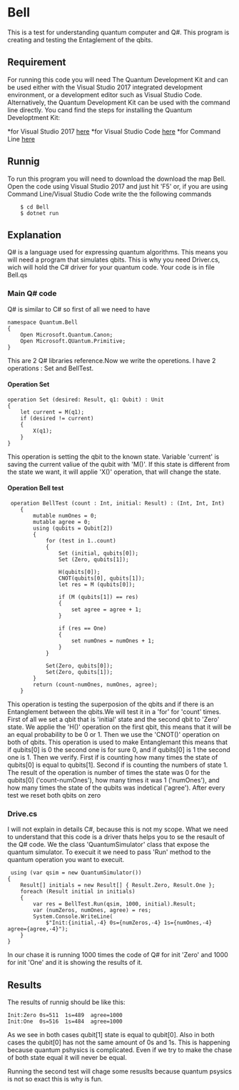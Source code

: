 # Bell

This is a test for understanding quantum computer and Q#. This program is creating and testing the Entaglement of the qbits.

## Requirement
For running this code you will need The Quantum Development Kit and can be used either with the Visual Studio 2017 integrated development environment, or a development editor such as Visual Studio Code. Alternatively, the Quantum Development Kit can be used with the command line directly. You cand find the steps for installing the Quantum Developtment Kit:

*for Visual Studio 2017 [here](https://docs.microsoft.com/en-us/quantum/install-guide/vs-2017?view=qsharp-preview)
*for Visual Studio Code [here](https://docs.microsoft.com/en-us/quantum/install-guide/vs-code?view=qsharp-preview)
*for Command Line [here](https://docs.microsoft.com/en-us/quantum/install-guide/command-line?view=qsharp-preview)

## Runnig 
To run this program you will need to download the download the map Bell. Open the code using Visual Studio 2017 and just hit 'F5' or, if you are using Command Line/Visual Studio Code write the the following commands
`````````````
	$ cd Bell
	$ dotnet run
`````````````
## Explanation 
Q# is a language used for expressing quantum algorithms. This means you will need a program that simulates qbits. This is why you need Driver.cs, wich will hold the C# driver for your quantum code. Your code is in file Bell.qs

### Main Q# code 
Q# is similar to C# so first of all we need to have 
``````````````````````````````````````
namespace Quantum.Bell
{
	Open Microsoft.Quantum.Canon;
	Open Microsoft.QUantum.Primitive;
}
``````````````````````````````````````
This are 2 Q# libraries reference.Now we write the operetions. I have 2 operations : Set and BellTest.

#### Operation Set 
`````````````````````````````````````````````````
operation Set (desired: Result, q1: Qubit) : Unit
{
    let current = M(q1);
    if (desired != current)
    {
        X(q1);
    }
}
`````````````````````````````````````````````````
This operation is setting the qbit to the known state. Variable 'current' is saving the current valiue of the qubit with 'M()'. If this state is different from the state we want, it will applie 'X()' operation, that will change the state.

#### Operation Bell test
````````````````````````````````````````````````````````````````````
 operation BellTest (count : Int, initial: Result) : (Int, Int, Int)
    {
        mutable numOnes = 0;
        mutable agree = 0;
        using (qubits = Qubit[2])
        {
            for (test in 1..count)
            {
                Set (initial, qubits[0]);
                Set (Zero, qubits[1]);

                H(qubits[0]);
                CNOT(qubits[0], qubits[1]);
                let res = M (qubits[0]);
                
                if (M (qubits[1]) == res) 
                {   
                    set agree = agree + 1;
                }

                if (res == One)
                {
                    set numOnes = numOnes + 1;
                }
            }

            Set(Zero, qubits[0]);
            Set(Zero, qubits[1]);
        }
        return (count-numOnes, numOnes, agree);
    }
````````````````````````````````````````````````````````````````````
This operation is testing the superposion of the qbits and if there is an Entanglement between the qbits.We will test it in a 'for' for 'count' times. First of all we set a qbit that is 'initial' state and the second qbit to 'Zero' state. We applie the 'H()' operation on the first qbit, this means that it will be an equal probability to be 0 or 1. Then we use the 'CNOT()' operation on both of qbits. This operation is used to make Entanglemant this means that if qubits[0] is 0 the second one is for sure 0, and if qubits[0] is 1 the second one is 1. Then we verify. First if is counting how many times the state of qubits[0] is equal to qubits[1]. Second if is counting the numbers of state 1. The result of the operation is number of times the state was 0 for the qubits[0]  ('count-numOnes'), how many times it was 1 ('numOnes'), and how many times the state of the qubits was indetical ('agree'). After every test we reset both qbits on zero

### Drive.cs
I will not explain in details C#, because this is not my scope. What we need to understand that this code is a driver thats helps you to se the resault of the Q# code. We the class 'QuantumSimulator' class that expose the quantum simulator. To execuit it we need to pass 'Run' method to the quantum operation you want to execuit.
`````````````````````````````````````````````````````````````````
 using (var qsim = new QuantumSimulator())
{
    Result[] initials = new Result[] { Result.Zero, Result.One };
    foreach (Result initial in initials)
    {
        var res = BellTest.Run(qsim, 1000, initial).Result;
        var (numZeros, numOnes, agree) = res;
        System.Console.WriteLine(
            $"Init:{initial,-4} 0s={numZeros,-4} 1s={numOnes,-4} agree={agree,-4}");
    }
}
`````````````````````````````````````````````````````````````````
In our chase it is running 1000 times the code of Q# for init 'Zero' and 1000 for init 'One' and it is showing the results of it.

## Results
The results of runnig should be like this:
````````````````````````````````````
Init:Zero 0s=511  1s=489  agree=1000
Init:One  0s=516  1s=484  agree=1000
````````````````````````````````````
As we see in both cases qubit[1] state is equal to qubit[0]. Also in both cases the qubit[0] has not the same amount of 0s and 1s. This is happening because quantum pshysics is complicated. Even if we try to make the chase of both state equal it will never be equal.

Running the second test will chage some resuslts because quantum psysics is not so exact this is why is fun.
